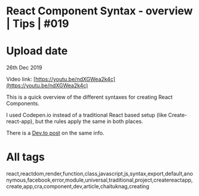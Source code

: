 # React Component Syntax - overview | Tips | #019

# Upload date

26th Dec 2019

Video link: [https://youtu.be/ndXGWea2k4c](https://youtu.be/ndXGWea2k4c)

This is a quick overview of the different syntaxes for creating React Components.

I used Codepen.io instead of a traditional React based setup (like Create-react-app), but the rules apply the same in both places.

There is a [Dev.to post](https://dev.to/chaituknag/creating-react-components-different-syntaxes-55o2) on the same info.

# All tags

react,reactdom,render,function,class,javascript,js,syntax,export,default,anonymous,facebook,error,module,universal,traditional,project,createreactapp,create,app,cra,component,dev,article,chaituknag,creating
